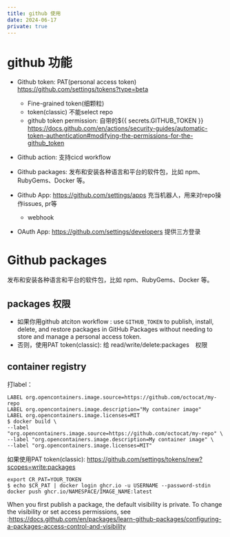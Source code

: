 ```yaml
---
title: github 使用
date: 2024-06-17
private: true
---
```

# github 功能
- Github token: PAT(personal access token) https://github.com/settings/tokens?type=beta
    - Fine-grained token(细颗粒)
    - token(classic) 不能select repo
    - github token permission: 自带的${{ secrets.GITHUB_TOKEN }}
        https://docs.github.com/en/actions/security-guides/automatic-token-authentication#modifying-the-permissions-for-the-github_token

- Github action: 支持cicd workflow 
- Github packages: 发布和安装各种语言和平台的软件包，比如 npm、RubyGems、Docker 等。
- Github App: https://github.com/settings/apps 充当机器人，用来对repo操作issues, pr等
    - webhook
- OAuth App: https://github.com/settings/developers 提供三方登录

# Github packages
发布和安装各种语言和平台的软件包，比如 npm、RubyGems、Docker 等。
## packages 权限
- 如果你用github atciton workflow : use `GITHUB_TOKEN` to publish, install, delete, and restore packages in GitHub Packages without needing to store and manage a personal access token.
- 否则，使用PAT token(classic): 给 read/write/delete:packages　权限
## container registry
打label：

    LABEL org.opencontainers.image.source=https://github.com/octocat/my-repo
    LABEL org.opencontainers.image.description="My container image"
    LABEL org.opencontainers.image.licenses=MIT
    $ docker build \
    --label "org.opencontainers.image.source=https://github.com/octocat/my-repo" \
    --label "org.opencontainers.image.description=My container image" \
    --label "org.opencontainers.image.licenses=MIT"

如果使用PAT token(classic): https://github.com/settings/tokens/new?scopes=write:packages

    export CR_PAT=YOUR_TOKEN
    $ echo $CR_PAT | docker login ghcr.io -u USERNAME --password-stdin
    docker push ghcr.io/NAMESPACE/IMAGE_NAME:latest

When you first publish a package, the default visibility is private. 
To change the visibility or set access permissions, see :https://docs.github.com/en/packages/learn-github-packages/configuring-a-packages-access-control-and-visibility
